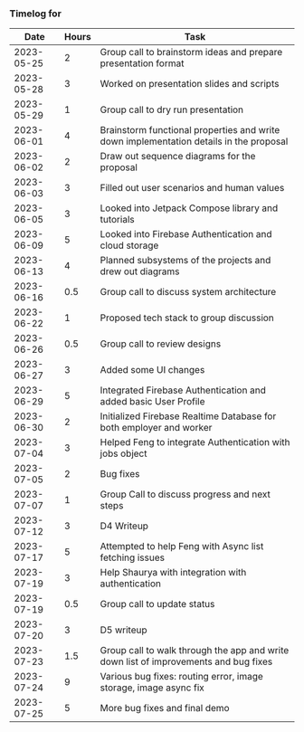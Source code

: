 ### Timelog for 

|   Date   | Hours | Task |
|----------|-------|------|
|2023-05-25|2|Group call to brainstorm ideas and prepare presentation format|
|2023-05-28|3|Worked on presentation slides and scripts|
|2023-05-29|1|Group call to dry run presentation|
|2023-06-01|4|Brainstorm functional properties and write down implementation details in the proposal|
|2023-06-02|2|Draw out sequence diagrams for the proposal|
|2023-06-03|3|Filled out user scenarios and human values|
|2023-06-05|3|Looked into Jetpack Compose library and tutorials|
|2023-06-09|5|Looked into Firebase Authentication and cloud storage|
|2023-06-13|4|Planned subsystems of the projects and drew out diagrams|
|2023-06-16|0.5|Group call to discuss system architecture|
|2023-06-22|1|Proposed tech stack to group discussion|
|2023-06-26|0.5|Group call to review designs|
|2023-06-27|3|Added some UI changes|
|2023-06-29|5|Integrated Firebase Authentication and added basic User Profile|
|2023-06-30|2|Initialized Firebase Realtime Database for both employer and worker|
|2023-07-04|3|Helped Feng to integrate Authentication with jobs object|
|2023-07-05|2|Bug fixes|
|2023-07-07|1|Group Call to discuss progress and next steps|
|2023-07-12|3|D4 Writeup|
|2023-07-17|5|Attempted to help Feng with Async list fetching issues|
|2023-07-19|3|Help Shaurya with integration with authentication|
|2023-07-19|0.5|Group call to update status|
|2023-07-20|3|D5 writeup|
|2023-07-23|1.5|Group call to walk through the app and write down list of improvements and bug fixes|
|2023-07-24|9|Various bug fixes: routing error, image storage, image async fix|
|2023-07-25|5|More bug fixes and final demo|

